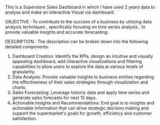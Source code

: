 This is a Superstore Sales Dashboard in which I have used 2 years data to analyse and make an interactive Visual via dashboard.

OBJECTIVE : To contribute to the success of a business by utilizing data analysis techniques , specifically focusing on time series analysis , to provide valuable insights and accurate forecasting. 

DESCRIPTION : The description can be broken down into the following detailed components:
1. Dashboard Creation: Identify the KPls, design an intuitive and visually appealing dashboard, add interactive visualizations and filtering capabilities to allow users to explore the data at various levels of granularity.
2. Data Analysis: Provide valuable insights to business entities regarding the effectiveness of their sales strategies through visualization and charts.
3. Sales Forecasting: Leverage historic data and apply time series and generate sales forecasts for next 15 days.
4. Actionable Insights and Recommendations: End goal is to insights and actionable information that can drive strategic decision making and support the supermarket's goals for growth, efficiency and customer satisfaction.
